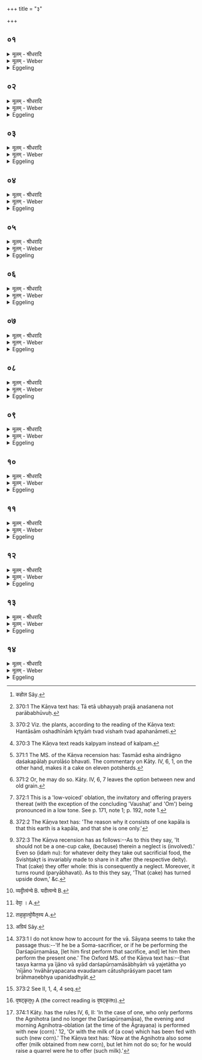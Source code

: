 +++
title = "३"

+++


## ०१
<details><summary>मूलम् - श्रीधरादि</summary>

त᳘दु होवाच कहो᳘डः कौ᳘षीतकिः॥  
(र) अन᳘योर्व्वा᳘ ऽअयं द्या᳘वापृथिव्यो र᳘सो ऽस्य र᳘सस्य हुत्वा᳘ देवेभ्यो᳘ ऽथेमम᳘श्नामे᳘ति त᳘स्माद्वा᳘ ऽआग्रयणेष्ट्या᳘ यजत ऽइ᳘ति॥
</details>

<details><summary>मूलम् - Weber</summary>

त᳘दु होवाच कहो᳘डः [^wbr_1] कौ᳘षीतकिः॥  
अन᳘योर्वा᳘ अयं द्या᳘वापृथिव्यो र᳘सो ऽस्य र᳘सस्य हुत्वा᳘ देवेभ्यो᳘ ऽथेमम᳘श्नामे᳘ति त᳘स्माद्वा᳘ आग्रयणेष्ट्या᳘ यजत इ᳘ति॥  

[^wbr_1]: कहोल Sây.
</details>

<details><summary>Eggeling</summary>

1. Now Kahoḍa Kaushītaki spake, 'This sap (of the plants) truly belongs to those two, heaven and earth: having offered of this sap to the gods, we will eat it.' 'That is why the offering of first-fruits is performed.'
</details>

## ०२
<details><summary>मूलम् - श्रीधरादि</summary>

त᳘दु होवाच या᳘ज्ञवल्क्यः॥  
(ल्क्यो) देवा᳘श्च वा ऽअ᳘सुराश्चोभ᳘ये प्राजापत्याः᳘ पस्पृधिरे ततो᳘ ऽसुरा ऽउभ᳘यीरो᳘षधीर्या᳘श्च मनु᳘ष्या उपजी᳘वन्ति या᳘श्च पश᳘वः कृत्य᳘येव त्वद्विषे᳘णेव त्वत्प्र᳘लिलिपुरु᳘तैवं᳘ चिद्देवा᳘नभि᳘भवेमे᳘ति त᳘तो न मनुष्या ऽआशुर्न᳘ पश᳘व ऽआ᳘लिलिशिरे ता᳘ हेमाः᳘ प्रजा ऽअ᳘नाशकेन नोत्प᳘राबभूवुः॥
</details>

<details><summary>मूलम् - Weber</summary>

त᳘दु होवाच या᳘ज्ञवल्क्यः॥  
देवा᳘श्च वा अ᳘सुराश्चोभ᳘ये प्राजापत्याः᳘ पस्पृधिरे ततो᳘ ऽसुरा उभ᳘यीरो᳘शधीर्या᳘श्च मनुॗष्या उपजी᳘वन्ति या᳘श्च पश᳘वः कृत्य᳘येव त्वद्विषे᳘णेव त्वत्प्र᳘लिलिपुरुॗतैवं᳘ चिद्देवा᳘नभि᳘भवेमे᳘ति त᳘तो न मनुॗष्या आशुर्न᳘ पश᳘व आ᳘लिलिशिरे ता᳘ हेमाः᳘ प्रजा अ᳘नाशकेन नोत्प᳘राबभूवुः॥
</details>

<details><summary>Eggeling</summary>

2. And Yājñavalkya also spake:--The gods and the Asuras, both of them sprung from Prajāpati, once contended for superiority. The Asuras then defiled, partly by magic, partly with poison, both kinds of plants--those on which men and beasts subsist--hoping that in this way they might over come the gods. In consequence of this neither did men eat food, nor did beasts graze; and from want of food these creatures well-nigh perished [^egg_821].

[^egg_821]: 370:1 The Kāṇva text has: Tā etā ubhayyaḥ prajā anaśanena not parābabhūvuḥ.
</details>

## ०३
<details><summary>मूलम् - श्रीधरादि</summary>

(स्त) तद्वै᳘ देवाः᳘ शुश्रुवुः॥  
(र᳘) अ᳘नाशकेन ह वा᳘ ऽइमाः᳘ प्रजाः प᳘राभवन्ती᳘ति ते᳘ होचुर्ह᳘न्तेद᳘मासा᳘मपजि᳘घाᳫँ᳭ सामे᳘ति केने᳘ति यज्ञे᳘नैवे᳘ति यज्ञे᳘न ह स्म वै त᳘द्देवाः᳘ कल्पयन्ते य᳘देषां क᳘ल्प्यमास᳘ ऽर्षयश्च॥
</details>

<details><summary>मूलम् - Weber</summary>

तद्वै᳘ देवाः᳘ शुश्रुवुः॥  
अ᳘नाशकेन ह वा᳘ इमाः᳘ प्रजाः प᳘राभवन्ती᳘ति ते᳘ होचुर्ह᳘न्तेद᳘मासा᳘मपजि᳘घांसामे᳘ति केने᳘ति यज्ञे᳘नैवे᳘ति यज्ञे᳘न ह स्म वै त᳘द्देवाः᳘ कल्पयन्ते य᳘देषां क᳘ल्पमास᳘र्षयश्च॥
</details>

<details><summary>Eggeling</summary>

3. Now the gods heard as to how these creatures were perishing from want of food. They spake unto one another, 'Come, let us rid them [^egg_822] of this!'--'By what means?'--'By means of the sacrifice.' By means of the sacrifice the gods then accomplished all that they wanted to accomplish [^egg_823]; and so did the R̥shis.

[^egg_822]: 370:2 Viz. the plants, according to the reading of the Kāṇva text: Hantāsām oshadhīnāṁ kr̥tyāṁ tvad vishaṁ tvad apahanāmeti.

[^egg_823]: 370:3 The Kāṇva text reads kalpyam instead of kalpam.
</details>

## ०४
<details><summary>मूलम् - श्रीधरादि</summary>

ते᳘ होचुः॥  
क᳘स्य न ऽइदं᳘ भविष्यती᳘ति ते म᳘म ममे᳘त्येव न᳘ सम्पादया᳘ञ्चक्रुस्ते हा᳘सम्पाद्योचुराजि᳘मे᳘वास्मि᳘न्नजामहै स यो᳘ न ऽउज्जेष्य᳘ति त᳘स्य न ऽइदं᳘ भविष्यती᳘ति तथे᳘ति त᳘स्मिन्नाजि᳘माजन्त॥
</details>

<details><summary>मूलम् - Weber</summary>

ते᳘ होचुः॥  
क᳘स्य न इद᳘म् भविष्यती᳘ति ते म᳘म-ममे᳘त्येव न᳘ सम्पादयां᳘ चक्रुस्ते हा᳘सम्पाद्योचुराजि᳘मेॗवास्मि᳘न्नजामहै स यो᳘ न उज्जेष्य᳘ति त᳘स्य न इद᳘म् भविष्यती᳘ति तथे᳘ति त᳘स्मिन्नाजि᳘माजन्त॥
</details>

<details><summary>Eggeling</summary>

4. They then said, 'To which of us shall this belong?' They did not agree (each of them exclaiming), 'Mine (it shall be)!' Not having come to an agreement, they said, 'Let us run a race for this (sacrifice): whichever of us beats (the others), his it shall be!' 'So be it!' they said, and they ran a race.
</details>

## ०५
<details><summary>मूलम् - श्रीधरादि</summary>

ता᳘विन्द्राग्नी ऽउ᳘दजयताम्॥  
त᳘स्मादैन्द्राग्नो द्वा᳘दशकपालः पुरोडा᳘शो भवतीन्द्राग्नी᳘ ह्यस्य भागधे᳘यमुद᳘जयतां तौ य᳘त्रेन्द्राग्नी᳘ ऽउज्जिगीवा᳘ᳫँ᳘ सौ तस्थ᳘तुस्तद्वि᳘श्वे देवा᳘ ऽअन्वा᳘जग्मुः॥
</details>

<details><summary>मूलम् - Weber</summary>

ता᳘विन्द्राग्नी उ᳘दजयताम्॥  
त᳘स्मादैन्द्राग्नौ द्वा᳘दशकपालः पुरोडा᳘शो भवतीन्द्राग्नी ह्य᳘स्य भागधे᳘यमुद᳘जयतां तौ य᳘त्रेन्द्राग्नी᳘ उज्जिगीवा᳘ᳫं᳘सौ तस्थ᳘तुस्तद्वि᳘श्वे देवा᳘ अन्वा᳘जग्मुः॥
</details>

<details><summary>Eggeling</summary>

5. Indra and Agni won, and hence that Indra-Agni cake on twelve potsherds [^egg_824]; Indra and Agni having won a share in it. And where Indra and Agni were standing when they had won, thither all the gods followed them.

[^egg_824]: 371:1 The MS. of the Kāṇva recension has: Tasmād esha aindrāgno daśakapālaḥ purolāśo bhavati. The commentary on Kāty. IV, 6, 1, on the other hand, makes it a cake on eleven potsherds.
</details>

## ०६
<details><summary>मूलम् - श्रीधरादि</summary>

क्षत्रं वा᳘ ऽइन्द्राग्नी᳘॥  
व्वि᳘शो व्वि᳘श्वे देवा य᳘त्र वै᳘ क्षत्र᳘मुज्ज᳘यत्यन्वा᳘भक्ता वै त᳘त्र विट्तद्वि᳘श्वान्देवा᳘नन्वा᳘भजतां त᳘स्मादेष᳘ व्वैश्वदेव᳘श्चरु᳘र्भवति॥
</details>

<details><summary>मूलम् - Weber</summary>

क्षत्रं वा᳘ इन्द्राग्नी॥  
वि᳘शो वि᳘श्वे देवा य᳘त्र वै᳘ क्षत्र᳘मुज्ज᳘यत्यन्वा᳘भक्ता वै त᳘त्र विट्तद्वि᳘श्वान्देवा᳘नन्वा᳘भजतां त᳘स्मादेष᳘ वैश्वदेव᳘श्चरु᳘र्भवति॥
</details>

<details><summary>Eggeling</summary>

6. Now, Indra and Agni are the Kshatra (nobility), and all the gods (or, the All-gods) are the Viś (common Āryan people); and wherever the Kshatra conquers, there the Viś is allowed to share. Thus they (Indra and Agni) allowed the Viśve Devāḥ (the All-gods) a share (in the offering); and hence that pap of boiled (rice or barley) grain (offered) to the All-gods.
</details>

## ०७
<details><summary>मूलम् - श्रीधरादि</summary>

तं वै᳘ पुराणा᳘नां कुर्यादि᳘त्याहुः॥  
क्षत्रं वा᳘ ऽइन्द्राग्नी ने᳘त्क्ष᳘त्र᳘मभ्यारोह᳘याणी᳘ति तौ वा᳘ ऽउभा᳘वेव न᳘वानाᳫँ᳭स्यातां यद्धि᳘ पुरोडा᳘श ऽइ᳘तरश्चरुरि᳘तरस्ते᳘नैव᳘ क्षत्रम᳘नभ्यारूढं त᳘स्मादुभा᳘वेव न᳘वानाᳫँ᳭ स्याताम्॥
</details>

<details><summary>मूलम् - Weber</summary>

तं वै᳘ पुराणा᳘नां कुर्यादि᳘त्याहुः॥  
क्षत्रं वा᳘ इन्द्राग्नी ने᳘त्क्षत्र᳘मभ्यारोह᳘याणीति तौ वा᳘ उभा᳘वेव न᳘वानाᳫं स्यातां यद्धि᳘ पुरोडा᳘श इ᳘तरश्चरुरि᳘तरस्ते᳘नैव᳘ क्षत्रम᳘नभ्यारूढं त᳘स्मादुभा᳘वेव न᳘वानाᳫं स्याताम्॥
</details>

<details><summary>Eggeling</summary>

7. 'Let him prepare it from old (grain) [^egg_825],' say some; 'for Indra and Agni are the Kshatra (and he should therefore use old grain for the Vaiśvadeva pap) lest he (the sacrificer) should exalt (the Viś) to the level of the Kshatra.' Nevertheless let both (the cake and caru) consist of new (grain); for (by the very fact that) the one is a cake and the other a pap, the nobility is not equalled (by the people): hence they should both consist of new (grain).

[^egg_825]: 371:2 Or, he may do so. Kāty. IV, 6, 7 leaves the option between new and old grain.
</details>

## ०८
<details><summary>मूलम् - श्रीधरादि</summary>

त᳘ ऽउ ह व्वि᳘श्वेदेवा᳘ ऽऊचुः॥  
(र) अन᳘योर्वा᳘ ऽअयं द्या᳘वापृथिव्यो र᳘सो ह᳘न्तेमे᳘ ऽअस्मि᳘न्नाभ᳘जामे᳘ति ता᳘भ्यामेतं᳘ भाग᳘मकल्पयन्नेतं᳘ द्यावापृथि᳘व्यमे᳘ककपालं पुरोडाशं त᳘स्माद्द्यावापृथि᳘व्य ऽए᳘ककपालः पुरोडा᳘शो भवति त᳘स्येय᳘मेव᳘ कपा᳘लमे᳘केव᳘ हीयं त᳘स्मादे᳘ककपालो भवति॥
</details>

<details><summary>मूलम् - Weber</summary>

त᳘ उ ह वि᳘श्वे देवा᳘ ऊचुः॥  
अन᳘योर्वा᳘ अयं द्या᳘वापृथिव्यो र᳘सो ह᳘न्तेमे᳘ अस्मि᳘न्नाभ᳘जामे᳘ति ता᳘भ्यामेत᳘म् भाग᳘मकल्पयन्नेतं᳘ द्यावापृथि᳘व्यमे᳘ककपालम् पुरोडाशं त᳘स्माद्द्यावापृथि᳘व्य ए᳘ककपालः पुरोडा᳘शो भवति त᳘स्येय᳘मेव᳘ कपा᳘लमे᳘केवॗ हीयं त᳘स्मादे᳘ककपालो भवति॥
</details>

<details><summary>Eggeling</summary>

8. The All-gods spake, 'This sap (of the rice and barley plants) truly belongs to those two, heaven and earth: let us, then, allow those two a share in it!' They accordingly assigned that share to them, to wit, the cake on one potsherd offered to heaven

and earth [^egg_826]. This is why there is a cake on one potsherd (kapāla) for heaven and earth. Now this (earth) is, doubtless, the cup (depository, kapāla) of that (sap) [^egg_827]; and she indeed is one only: hence (the cake) consists of one potsherd.

[^egg_826]: 372:1 This is a 'low-voiced' oblation, the invitatory and offering prayers thereat (with the exception of the concluding 'Vaushaṭ' and 'Om') being pronounced in a low tone. See p. 171, note 1; p. 192, note 1.

[^egg_827]: 372:2 The Kāṇva text has: 'The reason why it consists of one kapāla is that this earth is a kapāla, and that she is one only.'
</details>

## ०९
<details><summary>मूलम् - श्रीधरादि</summary>

त᳘स्य परिचक्षा᳘॥  
य᳘स्यै वै क᳘स्यै च देव᳘तायै हवि᳘र्गृह्य᳘ते सर्व᳘त्रैव᳘ स्विष्टकृ᳘दन्वा᳘भक्तो᳘ ऽथैतᳫँ᳭ स᳘र्व्वमेव᳘ जुहोति न᳘ स्विष्टकृते᳘ ऽवद्यति सा᳘ परिचक्षो᳘तो हुतः᳘ पर्या᳘वर्तते॥
</details>

<details><summary>मूलम् - Weber</summary>

त᳘स्य परिचक्षा॥  
य᳘स्यै वै क᳘स्यै च देव᳘तायै हवि᳘र्गृह्य᳘ते सर्व᳘त्रैव᳘ स्विष्टकृ᳘दन्वा᳘भक्तो᳘ ऽथैतᳫं स᳘र्वमेव᳘ जुहोति न᳘ स्विष्टकृते᳘ ऽवद्यति सा᳘ परिचॗक्षोॗतो हुतः᳘ पर्या᳘वर्तते॥
</details>

<details><summary>Eggeling</summary>

9. An offence (is thereby committed) by him [^egg_828]; since, for whatever deity sacrificial food may be taken out, the Svishṭakr̥t (Agni, the maker of good offering) is invariably allowed a share in it after (the respective deity). But that (cake) he offers entire, and he does not cut off a portion for the Svishṭakr̥t this is an offence, and consequently (that cake), when offered, turns upside down.

[^egg_828]: 372:3 The Kāṇva recension has as follows:--As to this they say, 'It should not be a one-cup cake, (because) therein a neglect is (involved).' Even so (idaṁ nu): for whatever deity they take out sacrificial food, the Svishṭakr̥t is invariably made to share in it after (the respective deity). That (cake) they offer whole: this is consequently a neglect. Moreover, it turns round (paryābhavati). As to this they say, 'That (cake) has turned upside down,' &c.
</details>

## १०
<details><summary>मूलम् - श्रीधरादि</summary>

त᳘दाहुः॥  
पर्या᳘भूद्वा᳘ ऽअयमे᳘ककपालो मोहिष्य᳘ति राष्ट्रमि᳘ति᳘ नास्य सा᳘ परिच᳘क्षा ऽऽहवनी᳘यो वा आ᳘हुतीनाम् प्रतिष्ठा स य᳘दाहवनी᳘यम् प्राप्या᳘पि दश कृ᳘त्वः पर्याव᳘र्तेत न तदा᳘द्रियेत यदि᳘ त्वन्ये व्व᳘दन्ति कस्त᳘त्सन्धमुपेयात्त᳘स्मादा᳘ज्यस्यैव᳘ यजेदा᳘ज्यᳫँ᳭ ह वा᳘ ऽअन᳘योर्द्या᳘वापृथिव्योः᳘ प्रत्य᳘क्षᳫँ᳭ र᳘सस्त᳘त्प्रत्य᳘क्षमे᳘वैने ऽएतत्स्वे᳘न र᳘सेन मे᳘धेन प्रीणाति त᳘स्मादा᳘ज्यस्यैव᳘ यजेत्॥
</details>

<details><summary>मूलम् - Weber</summary>

तदाहुः॥  
पर्या᳘भूद्वा᳘ अयमे᳘ककपालो मोहिष्य᳘ति राष्ट्रमि᳘तिॗ नास्य सा᳘ परिचॗक्षाहवनी᳘यो वा आ᳘हुतीनाम् प्रतिष्ठा स य᳘दाहवनी᳘यम् प्राप्या᳘पि दश कृ᳘त्वः पर्याव᳘र्तेत न तदा᳘द्रियेत यदीत्त्व᳘न्ये [^wbr_2] व᳘दन्ति कस्त᳘त्संधमु᳘पेयात्त᳘स्मादा᳘ज्यस्यैव᳘ यजेदा᳘ज्यᳫं ह वा᳘ अन᳘योर्द्या᳘वापृथिव्योः᳘ प्रत्य᳘क्षं र᳘सस्त᳘त्प्रत्य᳘क्षमेॗवैने एतत्स्वे᳘न र᳘सेन मे᳘धेन प्रीणाति त᳘स्मादा᳘ज्यस्यैव᳘ यजेत्॥

[^wbr_2]: व्यदी᳘त्वंन्ये B. यदीत्वन्ये B.
</details>

<details><summary>Eggeling</summary>

10. Hence they say, 'That (cake) contained on one potsherd has turned upside down: it will throw the kingdom into disorder.' No offence (is, however, committed) by him, for the Āhavanīya is the support of oblations; and if, after reaching the Āhavanīya, (the cake) were to turn upside down ten times, he need not heed it. And if others ask as to who would care to incur (the result of) such a combination (of errors), let him offer nothing but butter; for clarified butter is manifestly the sap of

those two, heaven and earth, so that he thereby manifestly gladdens those two with their own sap or essence: hence he need offer nothing but butter.
</details>

## ११
<details><summary>मूलम् - श्रीधरादि</summary>

(दे) एते᳘न वै᳘ देवाः᳘॥  
(०) यज्ञे᳘ने᳘ष्ट्वोभ᳘यीनामो᳘षधीनां या᳘श्च मनु᳘ष्या ऽउपजी᳘वन्ति या᳘श्च पश᳘वः कृत्या᳘मिव त्वद्विष᳘मिव त्वद᳘पजघ्नुस्त᳘त ऽआ᳘श्नन्मनु᳘ष्या ऽआ᳘लि᳘शन्त पशवः॥
</details>

<details><summary>मूलम् - Weber</summary>

एते᳘न वै᳘ देवाः᳟ [^wbr_3] ॥  
यज्ञे᳘नेॗष्ट्वोभ᳘यीनामो᳘षधीनां या᳘श्च मनुॗष्या उपजी᳘वन्ति या᳘श्च पश᳘वः कृत्या᳘मिव त्वद्विष᳘मिव त्वद᳘पजघ्रुस्त᳘त आ᳘श्नन्मनुष्या आ᳘लिशन्त पशवः॥  

[^wbr_3]: देवा᳘ । A.
</details>

<details><summary>Eggeling</summary>

11. By performing that same sacrifice, the gods removed the magic spell as well as the poison from both kinds of plants,--those on which men and beasts subsist; and henceforward the men ate food and the cattle grazed.
</details>

## १२
<details><summary>मूलम् - श्रीधरादि</summary>

(वो᳘ ऽथ) अ᳘थ य᳘देष᳘ ऽएते᳘न य᳘जते॥  
तन्ना᳘ह᳘ न्वे᳘वैत᳘स्य त᳘था क᳘श्चन᳘ कृत्य᳘येव त्वद्विषे᳘णेव त्वत्प्रलिम्पती᳘ति देवा᳘ ऽअकुर्वन्नि᳘ति᳘ त्वे᳘वैष᳘ ऽएत᳘त्करोति य᳘मु चैव᳘ देवा᳘ भागम᳘कल्पयन्त त᳘मु चै᳘वैभ्य ऽएष᳘ ऽएत᳘द्भागं᳘ करोतीमा᳘ ऽउ चै᳘वैत᳘दुभ᳘यीरो᳘षधीर्या᳘श्च मनु᳘ष्या उपजी᳘वन्ति या᳘श्च पश᳘वस्ता᳘ ऽअनमीवा᳘ अकिल्विषाः᳘ कुरुते ता᳘ ऽअस्यानमीवा᳘ ऽअकिल्विषा᳘ ऽइ᳘माः᳘ प्रजा ऽउ᳘पजीवन्ति त᳘स्माद्वा᳘ ऽएष᳘ ऽएते᳘न यजते॥
</details>

<details><summary>मूलम् - Weber</summary>

अ᳘थ य᳘देष᳘ एते᳘न य᳘जते॥  
तन्ना᳘हॗ न्वेॗवैत᳘स्य [^wbr_4] त᳘था क᳘श्चन᳘ कृत्य᳘येव त्वद्विषे᳘णेव त्वत्प्रलिम्पती᳘ति देवा᳘ अकुर्वन्नि᳘तिॗ त्वेॗवैष᳘ एत᳘त्करोति य᳘मु चैव᳘ देवा᳘ भागम᳘कल्पयन्त त᳘मु चैॗवैभ्य एष᳘ एत᳘द्भागं᳘ करोतीमा᳘ उ चैॗवैत᳘दुभ᳘यीरोषधीर्या᳘श्च मनुॗष्या उपजी᳘वन्ति या᳘श्च पश᳘वस्ता᳘ अनमीवा᳘ अकिल्विषाः᳘ कुरुते ता᳘ अस्यानमीवा᳘ अकिल्विषा᳘ इमाः᳘ प्रजा उ᳘पजीवन्ति त᳘स्माद्वा एष᳘ एते᳘न यजते॥  

[^wbr_4]: तन्ना᳘हा᳘त्वो᳘वैत᳘स्य A.
</details>

<details><summary>Eggeling</summary>

12. Now when he performs that sacrifice, he does so either for the reason that no one will then defile (the plants) either by magic or poison; or because the gods did so. And whatever share the gods assigned (to themselves), that share he thereby makes over to them. Moreover, he thereby renders wholesome and faultless both kinds of plants,--those on which men and beasts subsist; and these creatures subsist on those wholesome and faultless (plants) of his: this is why he performs that sacrifice.
</details>

## १३
<details><summary>मूलम् - श्रीधरादि</summary>

त᳘स्य प्रथमजो गौर्द᳘क्षिणा॥  
(णा ऽग्र्य᳘) अग्र्य᳘मिव᳘ हीदᳫँ᳭ स य᳘दीजानः स्या᳘द्दर्शपूर्णमासा᳘भ्यां वा य᳘जेताथैते᳘न यजेत य᳘द्यु ऽअ᳘नीजानः स्या᳘च्चातुष्प्राश्य᳘मे᳘वैत᳘मोद᳘नमन्वाहार्यप᳘चने पचेयुस्तं᳘ ब्राह्मणा᳘ ऽअश्नीयुः॥
</details>

<details><summary>मूलम् - Weber</summary>

त᳘स्य प्रथमजो गौर्द᳘क्षिणा॥  
अग्र्य᳘मिवॗ [^wbr_5] हीदᳫं स य᳘दीजानः स्या᳘द्दर्शपूर्णमासा᳘भ्यां वा य᳘जेताथैते᳘न यजेत य᳘द्यु अ᳘नीजानः स्या᳘च्चातुष्प्राश्य᳘मेॗवैत᳘मोदन᳘मन्वाहार्यप᳘चने पचेयुस्त᳘म् ब्राह्मणा᳘ अश्नीयुः॥

[^wbr_5]: अग्रियं Sây.
</details>

<details><summary>Eggeling</summary>

13. The priests' fee for this (sacrifice) consists of the first-born calf (of the season); for that is, as it were, the first-fruits (of the cattle). If he has already performed the new and full-moon offerings, let him first perform those offerings [^egg_829], and thereupon the present (offering of first-fruits). If, on the other hand, he has not yet performed (the new and full-moon offerings), let them cook a cātushprāśya [^egg_830] pap on the southern fire, and let the priests eat it.

[^egg_829]: 373:1 I do not know how to account for the vā. Sāyaṇa seems to take the passage thus:--'If he be a Soma-sacrificer, or if he be performing the Darśapūrṇamāsa, [let him first perform that sacrifice, and] let him then perform the present one.' The Oxford MS. of the Kāṇva text has:--Etat tasya karma ya ījāno vā syād darśapūrṇamāsābhyāṁ vā yajetātha yo ’nījāno ’nvāhāryapacana evaudanam cātushprāśyam pacet tam brāhmaṇebhya upanidadhyāt.

[^egg_830]: 373:2 See II, 1, 4, 4 seq.
</details>

## १४
<details><summary>मूलम् - श्रीधरादि</summary>

(र्द्व) द्वया वै᳘ देवा᳘ देवाः॥  
(ऽ) अ᳘हैव देवा ऽअ᳘थ ये᳘ ब्राह्मणाः᳘ शुश्रुवा᳘ᳫँ᳘ सो ऽनूचानास्ते᳘ मनुष्यदेवास्तद्य᳘था व्वषट्कृत᳘ᳫँ᳘ हुत᳘मेव᳘मस्यैत᳘द्भवति त᳘त्रो य᳘च्छक्नुयात्त᳘द्दद्या᳘न्नादक्षिण᳘ᳫँ᳘ हविः᳘ स्यादि᳘ति ह्याहु᳘र्नाग्निहोत्रे᳘ जुहुयात्सम᳘दᳫँ᳭ ह कुर्याद्य᳘दग्निहोत्रे᳘ जुहुया᳘दन्यद्वा᳘ ऽआग्रयण᳘मन्य᳘दग्निहोत्रं त᳘स्मा᳘न्नाग्निहोत्रे᳘ जुहुयात्॥
</details>
<details><summary>मूलम् - Weber</summary>

द्वया वै᳘ देवा᳘ देवाः॥  
अ᳘हैव᳘ देवा अ᳘थ ये᳘ ब्राह्मणाः᳘ शुश्रुवा᳘ᳫं᳘सो ऽनूचानास्ते᳘ मनुष्यदेवास्तद्य᳘था वषट्कृत᳘ᳫं᳘ [^wbr_6] हुत᳘मेव᳘मस्यैत᳘द्भवति त᳘त्रो य᳘छक्नुयात्त᳘द्दद्याॗन्नादक्षिणा᳘ᳫं᳘ हविः᳘ स्यादि᳘ति ह्याहुॗर्नाग्निहोत्रे᳘ जुहुयात्सम᳘दᳫं ह कुर्याद्य᳘दग्निहोत्रे᳘ जुहुया᳘दन्यद्वा᳘ आग्रयण᳘मन्य᳘दग्निहोत्रं त᳘स्माॗन्नाग्निहोत्रे᳘ जुहुयात्॥  

[^wbr_6]: व᳘षट्कृत᳘ᳫ᳘ A (the correct reading is व᳘षट्कृतᳫ).
</details>
<details><summary>Eggeling</summary>

14. Verily, there are two kinds of gods: for the gods themselves, assuredly, are gods; and those priests who have studied, and teach Vedic lore, are the human gods. And in like manner as that is offered whereon the Vashat has been pronounced, so is that (offering of first-fruits consecrated by the feeding of the priests). Let him also, at this (sacrifice), give as much as is in his power, for no offering, they say, should be without a dakshiṇā. At the Agnihotra (performed at the time of the Āgrayaṇeshṭi) let him not offer (milk obtained from the eating of new corn) [^egg_831]; for were he to offer such at the Agnihotra, he would cause a conflict (between the deities of the two offerings). The Āgrayaṇa is one thing, and the Agnihotra is another: let him, therefore, not offer (new material) at the Agnihotra.

[^egg_831]: 374:1 Kāty. has the rules IV, 6, II: 'In the case of one, who only performs the Agnihotra (and no longer the Darśapūrṇamāsa), the evening and morning Agnihotra-oblation (at the time of the Āgrayaṇa) is performed with new (corn).' 12, 'Or with the milk of (a cow) which has been fed with such (new corn).' The Kāṇva text has: 'Now at the Agnihotra also some offer (milk obtained from new corn), but let him not do so; for he would raise a quarrel were he to offer (such milk).'
</details>

